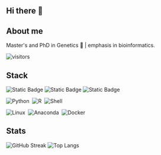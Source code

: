 ## Hi there 👋

<!--
**rlbc/rlbc** is a ✨ _special_ ✨ repository because its `README.md` (this file) appears on your GitHub profile.

Here are some ideas to get you started:

- 🔭 I’m currently working on ...
- 🌱 I’m currently learning ...
- 👯 I’m looking to collaborate on ...
- 🤔 I’m looking for help with ...
- 💬 Ask me about ...
- 📫 How to reach me: ...
- 😄 Pronouns: ...
- ⚡ Fun fact: ...
-->

## About me

Master's and PhD in Genetics 🧬 | emphasis in bioinformatics.

![visitors](https://visitor-badge.laobi.icu/badge?page_id=rlbc.rlbc)

## Stack

![Static Badge](https://img.shields.io/badge/DNA-seq-05122A?color=blue)
![Static Badge](https://img.shields.io/badge/RNA-seq-05122A?color=blue)
![Static Badge](https://img.shields.io/badge/ChIP-seq-05122A?color=blue)

![Python](https://img.shields.io/badge/-Python-05122A?style=flat&logo=python)&nbsp;
![R](https://img.shields.io/badge/-R-05122A?style=flat&logo=R&logoColor=276DC3)&nbsp;
![Shell](https://img.shields.io/badge/-Shell-05122A?style=flat&logo=zsh)&nbsp;

![Linux](https://img.shields.io/badge/-Linux-05122A?style=flat&logo=linux)&nbsp;
![Anaconda](https://img.shields.io/badge/-Anaconda-05122A?style=flat&logo=anaconda)&nbsp;
![Docker](https://img.shields.io/badge/-Docker-05122A?style=flat&logo=Docker)&nbsp;

## Stats

  ![GitHub Streak](https://github-readme-streak-stats.herokuapp.com/?user=rlbc) ![Top Langs](https://github-readme-stats.vercel.app/api/top-langs/?username=rlbc&hide=html&langs_count=6&layout=compact&show_icons=true&count_private=true)
